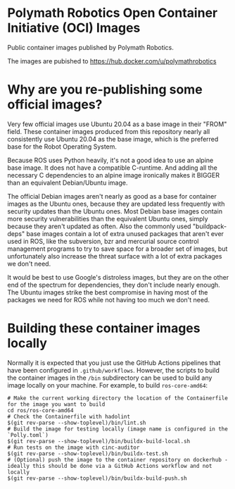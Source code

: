 # Polymath Robotics Open Container Initiative (OCI) Images
Public container images published by Polymath Robotics.

The images are pubished to https://hub.docker.com/u/polymathrobotics

# Why are you re-publishing some official images?

Very few official images use Ubuntu 20.04 as a base image in their "FROM" field. These container images produced from this repository nearly all consistently use Ubuntu 20.04 as the base image, which is the preferred base for the Robot Operating System.

Because ROS uses Python heavily, it's not a good idea to use an alpine base image. It does not have a compatible C-runtime. And adding all the necessary C dependencies to an alpine image ironically makes it BIGGER than an equivalent Debian/Ubuntu image.

The official Debian images aren't nearly as good as a base for container images as the Ubuntu ones, because they are updated less frequently with security updates than the Ubuntu ones. Most Debian base images contain more security vulnerabilities than the equivalent Ubuntu ones, simply because they aren't updated as often. Also the commonly used "buildpack-deps" base images contain a lot of extra unused packages that aren't ever used in ROS, like the subversion, bzr and mercurial source control management programs to try to save space for a broader set of images, but unfortunately also increase the threat surface with a lot of extra packages we don't need.

It would be best to use Google's distroless images, but they are on the other end of the spectrum for dependencies, they don't include nearly enough. The Ubuntu images strike the best compromise in having most of the packages we need for ROS while not having too much we don't need.

# Building these container images locally

Normally it is expected that you just use the GitHub Actions pipelines that have been configured in `.github/workflows`. However, the scripts to build the container images in the `/bin` subdirectory can be used to build any image locally on your machine. For example, to build `ros-core-amd64`:

```
# Make the current working directory the location of the Containerfile for the image you want to build
cd ros/ros-core-amd64
# Check the Containerfile with hadolint
$(git rev-parse --show-toplevel)/bin/lint.sh
# Build the image for testing locally (image name is configured in the `Polly.toml`)
$(git rev-parse --show-toplevel)/bin/buildx-build-local.sh
# Run tests on the image with cinc-auditor
$(git rev-parse --show-toplevel)/bin/buildx-test.sh
# (Optional) push the image to the container repository on dockerhub - ideally this should be done via a GitHub Actions workflow and not locally
$(git rev-parse --show-toplevel)/bin/buildx-build-push.sh
```
